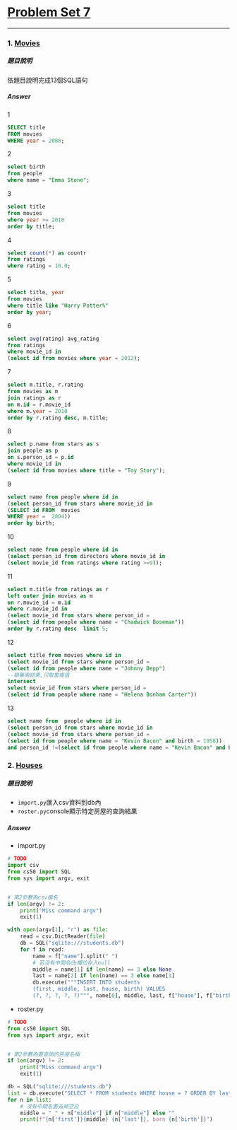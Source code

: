 # [Problem Set 7](https://cs50.harvard.edu/x/2020/psets/7/)
---

### 1. [Movies](https://cs50.harvard.edu/x/2020/psets/7/movies/)
##### 題目說明
依題目說明完成13個SQL語句

##### Answer
1
```sql
SELECT title
FROM movies
WHERE year = 2008;
```
2
```sql
select birth 
from people 
where name = "Emma Stone";
```
3
```sql
select title 
from movies 
where year >= 2018 
order by title;
```
4
```sql
select count(*) as countr 
from ratings 
where rating = 10.0;
```
5
```sql
select title, year 
from movies 
where title like "Harry Potter%" 
order by year;
```
6
```sql
select avg(rating) avg_rating 
from ratings 
where movie_id in 
(select id from movies where year = 2012);
```
7
```sql
select m.title, r.rating
from movies as m
join ratings as r
on m.id = r.movie_id
where m.year = 2010
order by r.rating desc, m.title;
```
8
```sql
select p.name from stars as s
join people as p
on s.person_id = p.id
where movie_id in 
(select id from movies where title = "Toy Story");
```
9
```sql
select name from people where id in
(select person_id from stars where movie_id in
(SELECT id FROM  movies
WHERE year =  2004))
order by birth;
```
10
```sql
select name from people where id in
(select person_id from directors where movie_id in
(select movie_id from ratings where rating >=9));
```
11
```sql
select m.title from ratings as r
left outer join movies as m
on r.movie_id = m.id
where r.movie_id in
(select movie_id from stars where person_id =
(select id from people where name = "Chadwick Boseman"))
order by r.rating desc  limit 5;

```
12
```sql
select title from movies where id in
(select movie_id from stars where person_id =
(select id from people where name = "Johnny Depp")
--聯集兩結果,只取重複值
intersect
select movie_id from stars where person_id =
(select id from people where name = "Helena Bonham Carter"))
```
13
```sql
select name from  people where id in
(select person_id from stars where movie_id in
(select movie_id from stars where person_id =
(select id from people where name = "Kevin Bacon" and birth = 1958))
and person_id !=(select id from people where name = "Kevin Bacon" and birth = 1958));
```

### 2. [Houses](https://cs50.harvard.edu/x/2020/psets/7/houses/)
##### 題目說明
* `import.py`匯入csv資料到db內
* `roster.py`console顯示特定房屋的查詢結果
##### Answer
* import.py
```python
# TODO
import csv
from cs50 import SQL
from sys import argv, exit


# 第2參數為csv檔名
if len(argv) != 2:
    print("Miss command argv")
    exit(1)

with open(argv[1], "r") as file:
    read = csv.DictReader(file)
    db = SQL("sqlite:///students.db")
    for f in read:
        name = f["name"].split(" ")
        # 若沒有中間名db欄位存入null
        middle = name[1] if len(name) == 3 else None
        last = name[2] if len(name) == 3 else name[1]
        db.execute("""INSERT INTO students
        (first, middle, last, house, birth) VALUES
        (?, ?, ?, ?, ?)""", name[0], middle, last, f["house"], f["birth"])
```

* roster.py
```python
# TODO
from cs50 import SQL
from sys import argv, exit


# 第2參數為要查詢的房屋名稱
if len(argv) != 2:
    print("Miss command argv")
    exit(1)

db = SQL("sqlite:///students.db")
list = db.execute("SELECT * FROM students WHERE house = ? ORDER BY last, first;", argv[1])
for n in list:
    # 沒有中間名要去掉空白
    middle = " " + n["middle"] if n["middle"] else ""
    print(f"{n['first']}{middle} {n['last']}, born {n['birth']}")
```